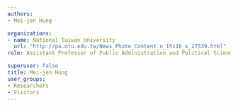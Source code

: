 ```yaml
---
authors:
- Mei-jen Hung

organizations:
- name: National Taiwan University
  url: "http://pa.ntu.edu.tw/News_Photo_Content_n_15118_s_27539.html"
role: Assistant Professor of Public Administration and Political Science

superuser: false
title: Mei-jen Hung
user_groups:
- Researchers
- Visitors
---
```





